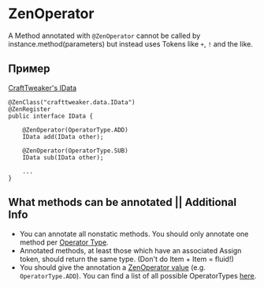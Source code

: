 # ZenOperator

A Method annotated with `@ZenOperator` cannot be called by instance.method(parameters) but instead uses Tokens like `+`, `!` and the like.

## Пример

[CraftTweaker's IData](https://github.com/jaredlll08/CraftTweaker/blob/1.12/CraftTweaker2-API/src/main/java/crafttweaker/api/data/IData.java)

    @ZenClass("crafttweaker.data.IData")
    @ZenRegister
    public interface IData {
    
        @ZenOperator(OperatorType.ADD)
        IData add(IData other);
    
        @ZenOperator(OperatorType.SUB)
        IData sub(IData other);
    
        ...
    }
    

## What methods can be annotated || Additional Info

- You can annotate all nonstatic methods. You should only annotate one method per [Operator Type](/Dev_Area/ZenOperators/).
- Annotated methods, at least those which have an associated Assign token, should return the same type. (Don't do Item + Item = fluid!)
- You should give the annotation a [ZenOperator value](/Dev_Area/ZenOperators/) (e.g. `OperatorType.ADD`). You can find a list of all possible OperatorTypes [here](/Dev_Area/ZenOperators/).